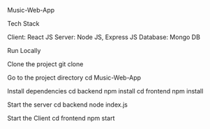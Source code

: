 Music-Web-App

Tech Stack

Client: React JS
Server: Node JS, Express JS
Database: Mongo DB

Run Locally

Clone the project
git clone 

Go to the project directory
cd Music-Web-App

Install dependencies
  cd backend
  npm install
  cd frontend
  npm install

Start the server
  cd backend
  node index.js
  
Start the Client
  cd frontend
  npm start

